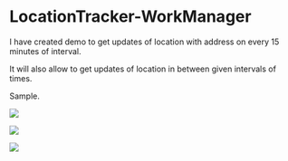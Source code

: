 # LocationTracker-WorkManager

I have created demo to get updates of location with address on every 15 minutes of interval.

It will also allow to get updates of location in between given intervals of times.

Sample.

![](https://raw.githubusercontent.com/pratikbutani/LocationTracker-WorkManager/master/1.png)

![](https://raw.githubusercontent.com/pratikbutani/LocationTracker-WorkManager/master/2.png)

![](https://raw.githubusercontent.com/pratikbutani/LocationTracker-WorkManager/master/3.png)
